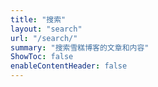 ```yaml
---
title: "搜索"
layout: "search"
url: "/search/"
summary: "搜索雪糕博客的文章和内容"
ShowToc: false
enableContentHeader: false
---
```

